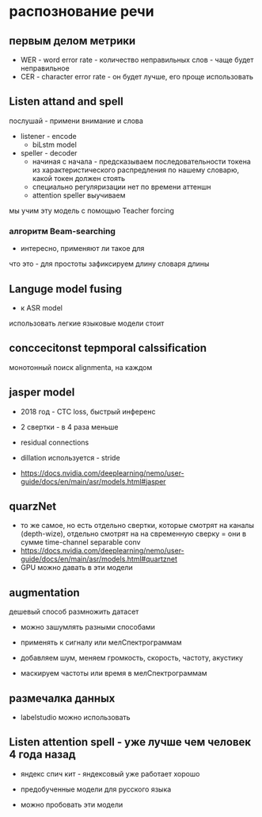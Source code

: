 # распознование речи

## первым делом метрики

* WER - word error rate - количество неправильных слов - чаще будет неправильное
* CER - character error rate - он будет лучше, его проще использовать

## Listen attand and spell

послушай - примени внимание и слова

* listener - encode
  * biLstm model
* speller - decoder
  * начиная с начала - предсказываем последовательности токена из характеристического распредления по нашему словарю, какой токен должен стоять
  * специально регуляризации нет по времени аттеншн
  * attention speller выучиваем

мы учим эту модель с помощью Teacher forcing

### алгоритм Beam-searching

* интересно, применяют ли такое для

что это - для простоты зафиксируем длину словаря длины

## Languge model fusing

* к ASR model

использовать легкие языковые модели стоит

## conccecitonst tepmporal calssification

монотонный поиск alignmenta, на каждом

## jasper model

* 2018 год - CTC loss, быстрый инференс

* 2 свертки - в 4 раза меньше
* residual connections
* dillation используется - stride
* <https://docs.nvidia.com/deeplearning/nemo/user-guide/docs/en/main/asr/models.html#jasper>

## quarzNet

* то же самое, но есть отдельно свертки, которые смотрят на каналы (depth-wize), отдельно смотрят на на свременную сверку = они в сумме time-channel separable conv
* <https://docs.nvidia.com/deeplearning/nemo/user-guide/docs/en/main/asr/models.html#quartznet>
* GPU можно давать в эти модели

## augmentation

дешевый способ размножить датасет

* можно зашумлять разными способами
* применять к сигналу или мелСпектрограммам
* добавляем шум, меняем громкость, скорость, частоту, акустику

* маскируем частоты или время в мелСпектрограммам

## размечалка данных

* labelstudio можно использовать

## Listen attention spell - уже лучше чем человек 4 года назад

* яндекс спич кит - яндексовый уже работает хорошо
* предобученные модели для русского языка

* можно пробовать эти модели
